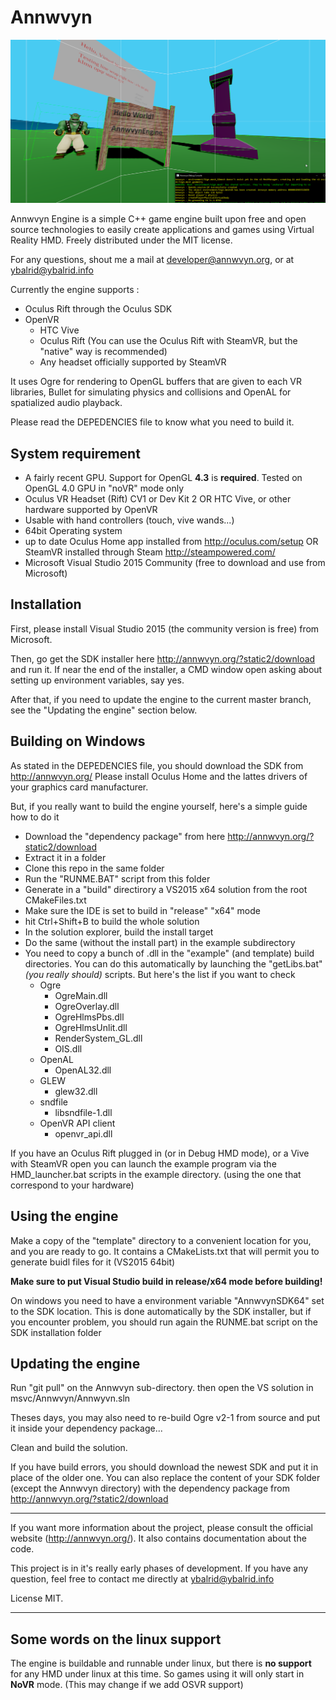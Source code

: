 Annwvyn
=======

![Screnshot](AnnwvynScreenshot.png)


Annwvyn Engine is a simple C++ game engine built upon free and open source technologies to easily create applications and games using Virtual Reality HMD.
Freely distributed under the MIT license.

For any questions, shout me a mail at developer@annwvyn.org, or at ybalrid@ybalrid.info

Currently the engine supports :
 - Oculus Rift through the Oculus SDK
 - OpenVR
     - HTC Vive
     - Oculus Rift (You can use the Oculus Rift with SteamVR, but the "native" way is recommended)
     - Any headset officially supported by SteamVR


It uses Ogre for rendering to OpenGL buffers that are given to each VR libraries, Bullet for simulating physics and collisions and OpenAL for spatialized audio playback.

Please read the DEPEDENCIES file to know what you need to build it.


System requirement
----------------

 - A fairly recent GPU. Support for OpenGL **4.3** is **required**. Tested on OpenGL 4.0 GPU in "noVR" mode only
 - Oculus VR Headset (Rift) CV1 or Dev Kit 2 OR HTC Vive, or other hardware supported by OpenVR
 - Usable with hand controllers (touch, vive wands...) 
 - 64bit Operating system
 - up to date Oculus Home app installed from http://oculus.com/setup OR SteamVR installed through Steam http://steampowered.com/
 - Microsoft Visual Studio 2015 Community (free to download and use from Microsoft)
 
Installation
------------

First, please install Visual Studio 2015 (the community version is free) from Microsoft.

Then, go get the SDK installer here http://annwvyn.org/?static2/download and run it. 
If near the end of the installer, a CMD window open asking about setting up environment variables, say yes.

After that, if you need to update the engine to the current master branch, see the "Updating the engine" section below.

Building on Windows
-------------------

As stated in the DEPEDENCIES file, you should download the SDK from http://annwvyn.org/
Please install Oculus Home and the lattes drivers of your graphics card manufacturer.

But, if you really want to build the engine yourself, here's a simple guide how to do it

- Download the "dependency package" from here http://annwvyn.org/?static2/download
- Extract it in a folder
- Clone this repo in the same folder
- Run the "RUNME.BAT" script from this folder
- Generate in a "build" directirory a VS2015 x64 solution from the root CMakeFiles.txt
- Make sure the IDE is set to build in "release" "x64" mode
- hit Ctrl+Shift+B to build the whole solution
- In the solution explorer, build the install target
- Do the same (without the install part) in the example subdirectory
- You need to copy a bunch of .dll in the "example" (and template) build directories. You can do this automatically by launching the "getLibs.bat" *(you really should)* scripts. But here's the list if you want to check
    - Ogre  
        - OgreMain.dll
        - OgreOverlay.dll 
        - OgreHlmsPbs.dll
        - OgreHlmsUnlit.dll
        - RenderSystem_GL.dll
        - OIS.dll
    - OpenAL
        - OpenAL32.dll
    - GLEW
        - glew32.dll        
    - sndfile
        - libsndfile-1.dll
    - OpenVR API client
        - openvr_api.dll

If you have an Oculus Rift plugged in (or in Debug HMD mode), or a Vive with SteamVR open you can launch the example program via the HMD_launcher.bat scripts in the example directory. (using the one that correspond to your hardware)


Using the engine
----------------

Make a copy of the "template" directory to a convenient location for you, and you are ready to go. It contains a CMakeLists.txt that will permit you to generate buidl files for it (VS2015 64bit) 

**Make sure to put Visual Studio build in release/x64 mode before building!**

On windows you need to have a environment variable "AnnwvynSDK64" set to the SDK location. This is done automatically by the SDK installer, but if you encounter problem, you should run again the RUNME.bat script on the SDK installation folder


Updating the engine
-------------------

Run "git pull" on the Annwvyn sub-directory. then open the VS solution in msvc/Annwvyn/Annwyvn.sln

Theses days, you may also need to re-build Ogre v2-1 from source and put it inside your dependency package...

Clean and build the solution.

If you have build errors, you should download the newest SDK and put it in place of the older one. You can also replace the content of your SDK folder (except the Annwvyn directory) with the dependency package from http://annwvyn.org/?static2/download

______

If you want more information about the project, please consult the official website (http://annwvyn.org/). It also contains documentation about the code.

This project is in it's really early phases of development. If you have any question, feel free to contact me directly at ybalrid@ybalrid.info 

License MIT.

______

Some words on the linux support
------------------------------

The engine is buildable and runnable under linux, but there is **no support** for any HMD under linux at this time. So games using it will only start in **NoVR** mode. (This may change if we add OSVR support)

